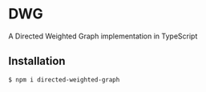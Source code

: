 # DWG
A Directed Weighted Graph implementation in TypeScript

## Installation

```bash
$ npm i directed-weighted-graph
```